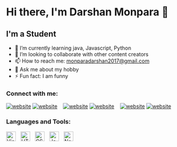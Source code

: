 # Hi there, I'm Darshan Monpara 👋 

## I'm a Student

- 🌱 I’m currently learning java, Javascript, Python
- 👯 I’m looking to collaborate with other content creators
- 📫 How to reach me: monparadarshan2017@gmail.com
- 💬 Ask me about my hobby
- ⚡ Fun fact: I am funny 

### Connect with me:

[![website](http://i.imgur.com/tXSoThF.png)](https://www.linkedin.com/in/darshan-monpara-0490b4221#gh-light-mode-only)
[![website](http://i.imgur.com/tXSoThF.png)](https://www.linkedin.com/in/darshan-monpara-0490b4221#gh-dark-mode-only)
&nbsp;&nbsp;
[![website]([./img/twitter-light.svg](http://i.imgur.com/wWzX9uB.png))](https://twitter.com/dgmonpara18#gh-light-mode-only)
[![website](./img/twitter-dark.svg)](https://twitter.com/dgmonpara18#gh-dark-mode-only)
&nbsp;&nbsp;
[![website](./img/instagram-light.svg)](https://www.instagram.com/darshan_1805#gh-light-mode-only)
[![website](./img/instagram-dark.svg)](https://www.instagram.com/darshan_1805#gh-dark-mode-only)

### Languages and Tools:

<img align="left" alt="Visual Studio Code" width="26px" src="https://cdn.jsdelivr.net/gh/devicons/devicon/icons/vscode/vscode-original.svg" style="padding-right:10px;" />
<img align="left" alt="HTML5" width="26px" src="https://cdn.jsdelivr.net/gh/devicons/devicon/icons/html5/html5-original.svg" style="padding-right:10px;" />
<img align="left" alt="CSS3" width="26px" src="https://cdn.jsdelivr.net/gh/devicons/devicon/icons/css3/css3-original.svg" style="padding-right:10px;" />
<img align="left" alt="JavaScript" width="26px" src="https://cdn.jsdelivr.net/gh/devicons/devicon/icons/javascript/javascript-original.svg" style="padding-right:10px;" />
<img align="left" alt="Node.js" width="26px" src="https://cdn.jsdelivr.net/gh/devicons/devicon/icons/nodejs/nodejs-original.svg" style="padding-right:10px;" />

<br />
<br />


